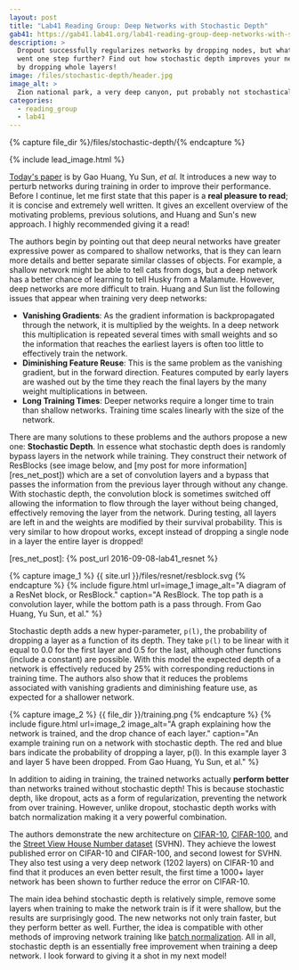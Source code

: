 ```yaml
---
layout: post
title: "Lab41 Reading Group: Deep Networks with Stochastic Depth"
gab41: https://gab41.lab41.org/lab41-reading-group-deep-networks-with-stochastic-depth-564321956729
description: >
  Dropout successfully regularizes networks by dropping nodes, but what if we
  went one step further? Find out how stochastic depth improves your network
  by dropping whole layers!
image: /files/stochastic-depth/header.jpg
image_alt: >
  Zion national park, a very deep canyon, put probably not stochastically deep.
categories: 
  - reading_group
  - lab41
---
```


{% capture file_dir %}/files/stochastic-depth/{% endcapture %}

{% include lead_image.html %}

[Today's paper][arxiv] is by Gao Huang, Yu Sun, _et al._ It introduces a new
way to perturb networks during training in order to improve their performance.
Before I continue, let me first state that this paper is a **real pleasure to
read**; it is concise and extremely well written. It gives an excellent
overview of the motivating problems, previous solutions, and Huang and Sun's
new approach. I highly recommended giving it a read!

[arxiv]: https://arxiv.org/abs/1603.09382

The authors begin by pointing out that deep neural networks have greater
expressive power as compared to shallow networks, that is they can learn more
details and better separate similar classes of objects. For example, a shallow
network might be able to tell cats from dogs, but a deep network has a better
chance of learning to tell Husky from a Malamute. However, deep networks are
more difficult to train. Huang and Sun list the following issues that appear
when training very deep networks:

- **Vanishing Gradients**: As the gradient information is backpropagated
  through the network, it is multiplied by the weights. In a deep network this
  multiplication is repeated several times with small weights and so the
  information that reaches the earliest layers is often too little to
  effectively train the network.
- **Diminishing Feature Reuse**: This is the same problem as the vanishing
  gradient, but in the forward direction. Features computed by early layers
  are washed out by the time they reach the final layers by the many weight
  multiplications in between.
- **Long Training Times**: Deeper networks require a longer time to train than
  shallow networks. Training time scales linearly with the size of the network.

There are many solutions to these problems and the authors propose a new one:
**Stochastic Depth**. In essence what stochastic depth does is randomly bypass
layers in the network while training. They construct their network of
ResBlocks (see image below, and [my post for more information][res_net_post])
which are a set of convolution layers and a bypass that passes the information
from the previous layer through without any change. With stochastic depth, the
convolution block is sometimes switched off allowing the information to flow
through the layer without being changed, effectively removing the layer from
the network. During testing, all layers are left in and the weights are
modified by their survival probability. This is very similar to how dropout
works, except instead of dropping a single node in a layer the entire layer is
dropped!

[res_net_post]: {% post_url 2016-09-08-lab41_resnet %}

{% capture image_1 %} {{ site.url }}/files/resnet/resblock.svg {% endcapture %}
{% include figure.html
  url=image_1
  image_alt="A diagram of a ResNet block, or ResBlock."
  caption="A ResBlock. The top path is a convolution layer, while the bottom
  path is a pass through. From Gao Huang, Yu Sun, et al."
%}

Stochastic depth adds a new hyper-parameter, `p(l)`, the probability of dropping
a layer as a function of its depth. They take `p(l)` to be linear with it equal
to 0.0 for the first layer and 0.5 for the last, although other functions
(include a constant) are possible. With this model the expected depth of a
network is effectively reduced by 25% with corresponding reductions in
training time. The authors also show that it reduces the problems associated
with vanishing gradients and diminishing feature use, as expected for a
shallower network.

{% capture image_2 %} {{ file_dir }}/training.png {% endcapture %}
{% include figure.html
  url=image_2
  image_alt="A graph explaining how the network is trained, and the drop
  chance of each layer."
  caption="An example training run on a network with stochastic depth. The red
  and blue bars indicate the probability of dropping a layer, p(l). In this
  example layer 3 and layer 5 have been dropped. From Gao Huang, Yu Sun, et
  al."
%}


In addition to aiding in training, the trained networks actually **perform
better** than networks trained without stochastic depth! This is because
stochastic depth, like dropout, acts as a form of regularization, preventing
the network from over training. However, unlike dropout, stochastic depth
works with batch normalization making it a very powerful combination.

The authors demonstrate the new architecture on [CIFAR-10][cifar10],
[CIFAR-100][cifar100], and the [Street View House Number dataset][svhn]
(SVHN). They achieve the lowest published error on CIFAR-10 and CIFAR-100, and
second lowest for SVHN. They also test using a very deep network (1202 layers)
on CIFAR-10 and find that it produces an even better result, the first time a
1000+ layer network has been shown to further reduce the error on CIFAR-10.

[cifar10]: https://www.cs.toronto.edu/~kriz/learning-features-2009-TR.pdf
[cifar100]: https://www.cs.toronto.edu/~kriz/learning-features-2009-TR.pdf
[svhn]: http://ufldl.stanford.edu/housenumbers/nips2011_housenumbers.pdf<Paste>

The main idea behind stochastic depth is relatively simple, remove some layers
when training to make the network train is if it were shallow, but the results
are surprisingly good. The new networks not only train faster, but they
perform better as well. Further, the idea is compatible with other methods of
improving network training like [batch normalization][bn]. All in all,
stochastic depth is an essentially free improvement when training a deep
network. I look forward to giving it a shot in my next model!

[bn]: https://gab41.lab41.org/batch-normalization-what-the-hey-d480039a9e3b
